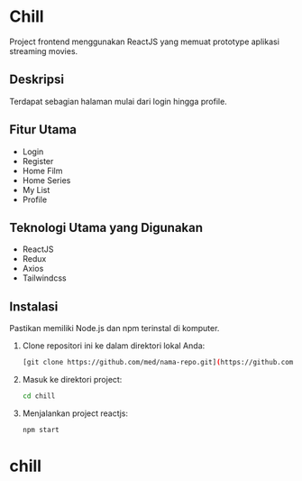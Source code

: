 # Chill

Project frontend menggunakan ReactJS yang memuat prototype aplikasi streaming movies.

## Deskripsi

Terdapat sebagian halaman mulai dari login hingga profile.

## Fitur Utama

- Login
- Register
- Home Film
- Home Series
- My List
- Profile

## Teknologi Utama yang Digunakan

- ReactJS
- Redux
- Axios
- Tailwindcss

## Instalasi

Pastikan memiliki Node.js dan npm terinstal di komputer.

1. Clone repositori ini ke dalam direktori lokal Anda:
   ```bash
   [git clone https://github.com/med/nama-repo.git](https://github.com/medLibe/chill.git)

2. Masuk ke direktori project:
   ```bash
   cd chill

3. Menjalankan project reactjs:
   ```bash
   npm start
# chill
